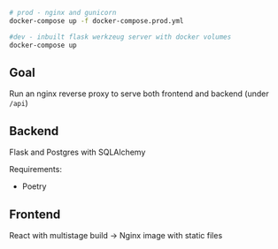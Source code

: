 ```bash
# prod - nginx and gunicorn
docker-compose up -f docker-compose.prod.yml

#dev - inbuilt flask werkzeug server with docker volumes
docker-compose up
```
## Goal
Run an nginx reverse proxy to serve both frontend and backend (under `/api`)

## Backend
Flask and Postgres with SQLAlchemy

Requirements:
- Poetry

## Frontend
React with multistage build -> Nginx image with static files
